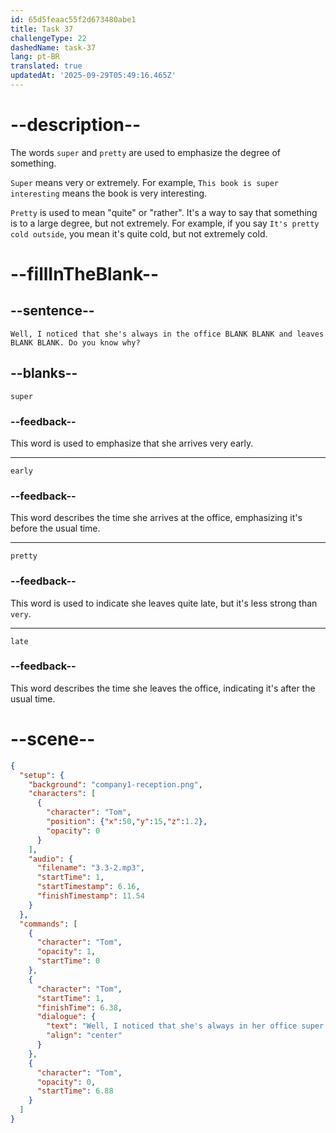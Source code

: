 ```yaml
---
id: 65d5feaac55f2d673480abe1
title: Task 37
challengeType: 22
dashedName: task-37
lang: pt-BR
translated: true
updatedAt: '2025-09-29T05:49:16.465Z'
---
```


<!-- (Audio) Tom: Well, I noticed that she's always in the office super early and leaves pretty late. Do you know why? -->

# --description--

The words `super` and `pretty` are used to emphasize the degree of something.

`Super` means very or extremely. For example, `This book is super interesting` means the book is very interesting. 

`Pretty` is used to mean "quite" or "rather". It's a way to say that something is to a large degree, but not extremely. For example, if you say `It's pretty cold outside`, you mean it's quite cold, but not extremely cold.

# --fillInTheBlank--

## --sentence--

`Well, I noticed that she's always in the office BLANK BLANK and leaves BLANK BLANK. Do you know why?`

## --blanks--

`super`

### --feedback--

This word is used to emphasize that she arrives very early.

---

`early`

### --feedback--

This word describes the time she arrives at the office, emphasizing it's before the usual time.

---

`pretty`

### --feedback--

This word is used to indicate she leaves quite late, but it's less strong than `very`.

---

`late`

### --feedback--

This word describes the time she leaves the office, indicating it's after the usual time.

# --scene--

```json
{
  "setup": {
    "background": "company1-reception.png",
    "characters": [
      {
        "character": "Tom",
        "position": {"x":50,"y":15,"z":1.2},
        "opacity": 0
      }
    ],
    "audio": {
      "filename": "3.3-2.mp3",
      "startTime": 1,
      "startTimestamp": 6.16,
      "finishTimestamp": 11.54
    }
  },
  "commands": [
    {
      "character": "Tom",
      "opacity": 1,
      "startTime": 0
    },
    {
      "character": "Tom",
      "startTime": 1,
      "finishTime": 6.38,
      "dialogue": {
        "text": "Well, I noticed that she's always in her office super early and leaves pretty late. Do you know why?",
        "align": "center"
      }
    },
    {
      "character": "Tom",
      "opacity": 0,
      "startTime": 6.88
    }
  ]
}
```

